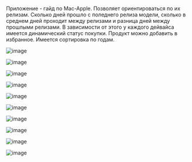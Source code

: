 Приложение - гайд по Mac-Apple. Позволяет ориентироваться по их релизам. Сколько дней прошло с поледнего релиза модели, сколько в среднем дней проходит между релизами и разница дней между прошлыми релизами. В зависимости от этого у каждого дейвайса имеется динамический статус покупки. 
Продукт можно добавить в избранное.
Имеется сортировка по годам.

![image](https://user-images.githubusercontent.com/67408020/112721301-4b322100-8eea-11eb-8557-ba230ee31ff2.png)


![image](https://user-images.githubusercontent.com/67408020/112721544-897c1000-8eeb-11eb-85d6-5944c89bb510.png)



![image](https://user-images.githubusercontent.com/67408020/112721556-9a2c8600-8eeb-11eb-9d5c-b0c27eb896ab.png)


![image](https://user-images.githubusercontent.com/67408020/112721562-a31d5780-8eeb-11eb-98ba-c3ae97ff9afe.png)


![image](https://user-images.githubusercontent.com/67408020/112721567-ab759280-8eeb-11eb-8cb1-43df93e5899d.png)


![image](https://user-images.githubusercontent.com/67408020/112721576-b6c8be00-8eeb-11eb-838c-961d7d3dde6b.png)

![image](https://user-images.githubusercontent.com/67408020/112721699-8fbebc00-8eec-11eb-9adc-e7041d5cd1bc.png)



![image](https://user-images.githubusercontent.com/67408020/112721594-d19b3280-8eeb-11eb-9de2-ad3996135047.png)

![image](https://user-images.githubusercontent.com/67408020/112721845-4327b080-8eed-11eb-9f5f-1214f285e480.png)

![image](https://user-images.githubusercontent.com/67408020/112721849-49b62800-8eed-11eb-84a7-1483c4621d35.png)

